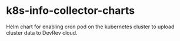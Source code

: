 # k8s-info-collector-charts
Helm chart for enabling cron pod on the kubernetes cluster to upload cluster data to DevRev cloud.
